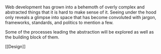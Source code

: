 
Web development has grown into a behemoth of overly complex and abstracted things that it is hard to make sense of it. Seeing under the hood only reveals a glimpse into space that has become convoluted with jargon, frameworks, standards, and politics to mention a few. 

Some of the processes leading the abstraction will be explored as well as the building block of them.

[[Design]]